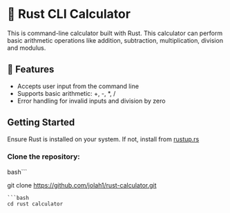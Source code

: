 # 🧮 Rust CLI Calculator

This is command-line calculator built with Rust. This calculator can perform basic arithmetic operations like addition, subtraction, multiplication, division and modulus.

## 🚀 Features

- Accepts user input from the command line
- Supports basic arithmetic: +, -, *, /
- Error handling for invalid inputs and division by zero

## Getting Started

Ensure Rust is installed on your system. If not, install from [rustup.rs](https://rustup.rs/)


### Clone the repository:

bash```

git clone https://github.com/jolah1/rust-calculator.git

```
```bash
cd rust calculator
```



